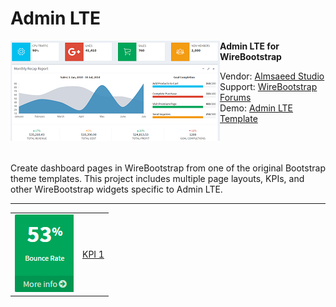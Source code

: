 <h1>Admin LTE</h1>

<img align="left" src="https://github.com/WireBootstrap/AdminLTE/blob/master/images/adminlte.template.png">
<p>
<strong>
Admin LTE for WireBootstrap
</strong>
 <p>
Vendor: <a href="https://adminlte.io" target="_blank">Almsaeed Studio</a><br/>
Support: <a href="http://www.www.com" target="_blank">WireBootstrap Forums</a><br/>
Demo: <a href="https://adminlte.io/themes/AdminLTE/index2.html">Admin LTE Template</a><br>
  </p>
<br/>
<br/>
<p>
Create dashboard pages in WireBootstrap from one of the original Bootstrap theme templates.  This project includes multiple page layouts, KPIs, and other WireBootstrap widgets specific to Admin LTE. 
</p>

<hr/>

<table>
  <tr><td><img src="https://github.com/WireBootstrap/AdminLTE/blob/master/images/eb-smallbox.png"></td>
    <td><a href="https://github.com/WireBootstrap/AdminLTE/wiki/KPI1">KPI 1</a></td>
  </tr>
</table>
